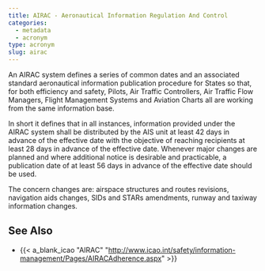```yaml
---
title: AIRAC - Aeronautical Information Regulation And Control
categories:
  - metadata
  - acronym
type: acronym
slug: airac
---
```


An AIRAC system defines a series of common dates and an associated standard
aeronautical information publication procedure for States so that,
for both efficiency and safety, Pilots, Air Traffic Controllers,
Air Traffic Flow Managers, Flight Management Systems and Aviation Charts all are
working from the same information base.

In short it defines that in all instances, information provided under the AIRAC system
shall be distributed by the AIS unit at least 42 days in advance of the effective date
with the objective of reaching recipients at least 28 days in advance of the effective date.
Whenever major changes are planned and where additional notice is desirable and practicable,
a publication date of at least 56 days in advance of the effective date should be used.

The concern changes are: airspace structures and routes revisions, navigation aids changes,
SIDs and STARs amendments, runway and taxiway information changes.


## See Also

* {{< a_blank_icao "AIRAC" "http://www.icao.int/safety/information-management/Pages/AIRACAdherence.aspx" >}}
